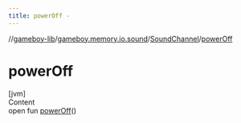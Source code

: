 ```yaml
---
title: powerOff -
---
```

//[gameboy-lib](../../index.md)/[gameboy.memory.io.sound](../index.md)/[SoundChannel](index.md)/[powerOff](power-off.md)



# powerOff  
[jvm]  
Content  
open fun [powerOff](power-off.md)()  




